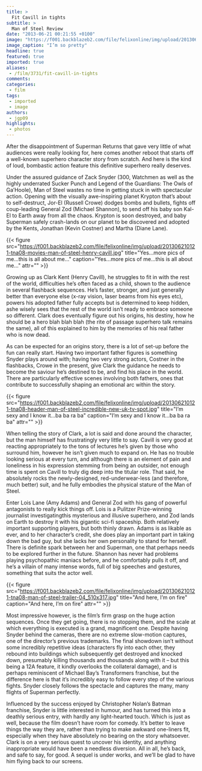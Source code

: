 ```yaml
---
title: >
  Fit Cavill in tights
subtitle: >
  Man of Steel Review
date: "2013-06-21 00:21:55 +0100"
image: "https://f001.backblazeb2.com/file/felixonline/img/upload/201306210121-tna08-man-of-steel-2165999.jpg"
image_caption: "I’m so pretty"
headline: true
featured: true
imported: true
aliases:
 - /film/3731/fit-cavill-in-tights
comments:
categories:
 - film
tags:
 - imported
 - image
authors:
 - jgp09
highlights:
 - photos
---
```


After the disappointment of Superman Returns that gave very little of what audiences were really looking for, here comes another reboot that starts off a well-known superhero character story from scratch. And here is the kind of loud, bombastic action feature this definitive superhero really deserves.

Under the assured guidance of Zack Snyder (300, Watchmen as well as the highly underrated Sucker Punch and Legend of the Guardians: The Owls of Ga’Hoole), Man of Steel wastes no time in getting stuck in with spectacular action. Opening with the visually awe-inspiring planet Krypton that’s about to self-destruct, Jor-El (Russell Crowe) dodges bombs and bullets, fights off coup-leading General Zod (Michael Shannon), to send off his baby son Kal-El to Earth away from all the chaos. Krypton is soon destroyed, and baby Superman safely crash-lands on our planet to be discovered and adopted by the Kents, Jonathan (Kevin Costner) and Martha (Diane Lane).

{{< figure src="https://f001.backblazeb2.com/file/felixonline/img/upload/201306210121-tna08-movies-man-of-steel-henry-cavill.jpg" title="Yes...more pics of me...this is all about me..." caption="Yes...more pics of me...this is all about me..." attr="" >}}

Growing up as Clark Kent (Henry Cavill), he struggles to fit in with the rest of the world, difficulties he’s often faced as a child, shown to the audience in several flashback sequences. He’s faster, stronger, and just generally better than everyone else (x-ray vision, laser beams from his eyes etc), powers his adopted father fully accepts but is determined to keep hidden, ashe wisely sees that the rest of the world isn’t ready to embrace someone so different. Clark does eventually figure out his origins, his destiny, how he should be a hero blah blah blah (the rite of passage superhero talk remains the same), all of this explained to him by the memories of his real father who is now dead.

As can be expected for an origins story, there is a lot of set-up before the fun can really start. Having two important father figures is something Snyder plays around with; having two very strong actors, Costner in the flashbacks, Crowe in the present, give Clark the guidance he needs to become the saviour he’s destined to be, and find his place in the world. There are particularly effective scenes involving both fathers, ones that contribute to successfully shaping an emotional arc within the story.

{{< figure src="https://f001.backblazeb2.com/file/felixonline/img/upload/201306210121-tna08-header-man-of-steel-incredible-new-uk-tv-spot.jpg" title="I’m sexy and I know it...ba ba ra ba" caption="I’m sexy and I know it...ba ba ra ba" attr="" >}}

When telling the story of Clark, a lot is said and done around the character, but the man himself has frustratingly very little to say. Cavill is very good at reacting appropriately to the tons of lectures he’s given by those who surround him, however he isn’t given much to expand on. He has no trouble looking serious at every turn, and although there is an element of pain and loneliness in his expression stemming from being an outsider, not enough time is spent on Cavill to truly dig deep into the titular role. That said, he absolutely rocks the newly-designed, red-underwear-less (and therefore, much better) suit, and he fully embodies the physical stature of the Man of Steel.

Enter Lois Lane (Amy Adams) and General Zod with his gang of powerful antagonists to really kick things off. Lois is a Pulitzer Prize-winning journalist investigatingthis mysterious and illusive superhero, and Zod lands on Earth to destroy it with his gigantic sci-fi spaceship. Both relatively important supporting players, but both thinly drawn. Adams is as likable as ever, and to her character’s credit, she does play an important part in taking down the bad guy, but she lacks her own personality to stand for herself. There is definite spark between her and Superman, one that perhaps needs to be explored further in the future. Shannon has never had problems playing psychopathic maniacs before, and he comfortably pulls it off, and he’s a villain of many intense words, full of big speeches and gestures, something that suits the actor well.

{{< figure src="https://f001.backblazeb2.com/file/felixonline/img/upload/201306210121-tna08-man-of-steel-trailer-04_510x317.jpg" title="And here, I’m on fire" caption="And here, I’m on fire" attr="" >}}

Most impressive however, is the film’s firm grasp on the huge action sequences. Once they get going, there is no stopping them, and the scale at which everything is executed is a grand, magnificent one. Despite having Snyder behind the cameras, there are no extreme slow-motion captures, one of the director’s previous trademarks. The final showdown isn’t without some incredibly repetitive ideas (characters fly into each other, they rebound into buildings which subsequently get destroyed and knocked down, presumably killing thousands and thousands along with it – but this being a 12A feature, it kindly overlooks the collateral damage), and is perhaps reminiscent of Michael Bay’s Transformers franchise, but the difference here is that it’s incredibly easy to follow every step of the various fights. Snyder closely follows the spectacle and captures the many, many flights of Superman perfectly.

Influenced by the success enjoyed by Christopher Nolan’s Batman franchise, Snyder is little interested in humour, and has turned this into a deathly serious entry, with hardly any light-hearted touch. Which is just as well, because the film doesn’t have room for comedy. It’s better to leave things the way they are, rather than trying to make awkward one-liners fit, especially when they have absolutely no bearing on the story whatsoever. Clark is on a very serious quest to uncover his identity, and anything inappropriate would have been a needless diversion.
 All in all, he’s back, and safe to say, for good. A sequel is under works, and we’ll be glad to have him flying back to our screens.
